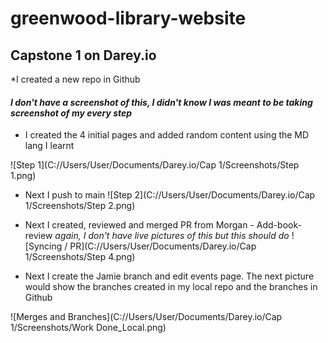 # greenwood-library-website
## Capstone 1 on Darey.io

*I created a new repo in Github 
#### _I don't have a screenshot of this, I didn't know I was meant to be taking screenshot of my every step_
* I created the 4 initial pages and added random content using the MD lang I learnt

![Step 1](C://Users/User/Documents/Darey.io/Cap 1/Screenshots/Step 1.png)

* Next I push to main
![Step 2](C://Users/User/Documents/Darey.io/Cap 1/Screenshots/Step 2.png)

* Next I created, reviewed and merged PR from Morgan - Add-book-review
_again, I don't have live pictures of this but this should do_
![Syncing / PR](C://Users/User/Documents/Darey.io/Cap 1/Screenshots/Step 4.png)

* Next I create the Jamie branch and edit events page. The next picture would show the branches created in my local repo and the branches in Github

![Merges and Branches](C://Users/User/Documents/Darey.io/Cap 1/Screenshots/Work Done_Local.png)
